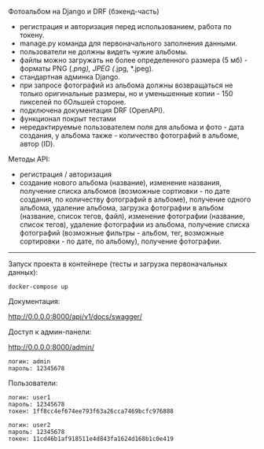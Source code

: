 Фотоальбом на Django и DRF (бэкенд-часть)

- регистрация и авторизация перед использованием, работа по токену.
- manage.py команда для первоначального заполнения данными.
- пользователи не должны видеть чужие альбомы.
- файлы можно загружать не более определенного размера (5 мб) - форматы PNG (*.png), JPEG (*.jpg, *.jpeg).
- стандартная админка Django.
- при запросе фотографий из альбома должны возвращаться не только оригинальные размеры, но и уменьшенные копии - 150 пикселей по бОльшей стороне.
- подключена документация DRF (OpenAPI).
- функционал покрыт тестами
- нередактируемые пользователем поля для альбома и фото - дата создания, у альбома также - количество фотографий в альбоме, автор (ID). 


Методы API:
- регистрация / авторизация
- создание нового альбома (название), изменение названия, получение списка альбомов (возможные сортиовки - по дате создания, по количеству фотографий в альбоме), получение одного альбома, удаление альбома, загрузка фотографии в альбом (название, список тегов, файл), изменение фотографии (название, список тегов), удаление фотографии из альбома, получение списка фотографий (возможные фильтры - альбом, тег, возможные сортировки - по дате, по альбому), получение фотографии.

---

Запуск проекта в контейнере (тесты и загрузка первоначальных данных):

```docker-compose up```

Документация:

http://0.0.0.0:8000/api/v1/docs/swagger/

Доступ к админ-панели:

http://0.0.0.0:8000/admin/
```
логин: admin
пароль: 12345678
```

Пользователи:
```
логин: user1
пароль: 12345678
токен: 1ff8cc4ef674ee793f63a26cca7469bcfc976888
```
```
логин: user2
пароль: 12345678
токен: 11cd46b1af918511e4d843fa1624d168b1c0e419
```

